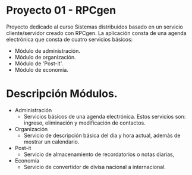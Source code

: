 # Proyecto 01 - RPCgen

Proyecto dedicado al curso Sistemas distribuidos basado en un servicio cliente/servidor creado con RPCgen.
La aplicación consta de una agenda electrónica que consta de cuatro servicios básicos:

- Módulo de administración.
- Módulo de organización.
- Módulo de 'Post-it'.
- Módulo de economía.

# Descripción Módulos.

- Administración
    - Servicios básicos de una agenda electrónica. Estos servicios son: ingreso, eliminación y modificación de contactos.
- Organización
    - Servicio de descripción básica del día y hora actual, además de mostrar un calendario.
- Post-it
    - Servicio de almacenamiento de recordatorios o notas diarias,
- Economía
    - Servicio de convertidor de divisa nacional a internacional.